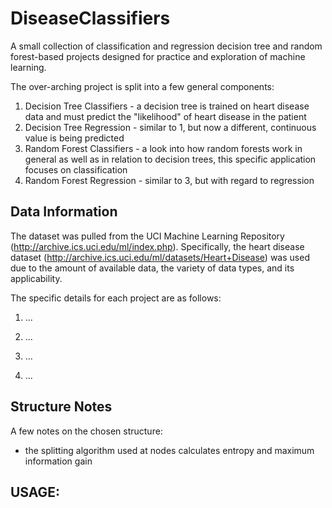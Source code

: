 # DiseaseClassifiers
A small collection of classification and regression decision tree and random forest-based projects designed for practice and exploration of machine learning.

The over-arching project is split into a few general components:
1. Decision Tree Classifiers - a decision tree is trained on heart disease data and must predict the "likelihood" of heart disease in the patient
2. Decision Tree Regression - similar to 1, but now a different, continuous value is being predicted
3. Random Forest Classifiers - a look into how random forests work in general as well as in relation to decision trees, this specific application focuses on classification
4. Random Forest Regression - similar to 3, but with regard to regression

## Data Information
The dataset was pulled from the UCI Machine Learning Repository (http://archive.ics.uci.edu/ml/index.php). Specifically, the heart disease dataset (http://archive.ics.uci.edu/ml/datasets/Heart+Disease) was used due to the amount of available data, the variety of data types, and its applicability.

The specific details for each project are as follows:
1. ...

2. ...

3. ...

4. ...

## Structure Notes
A few notes on the chosen structure:
 - the splitting algorithm used at nodes calculates entropy and maximum information gain

## USAGE:
